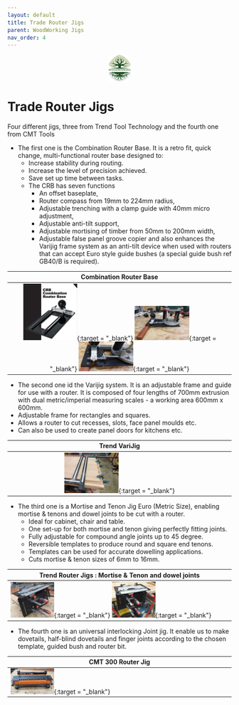```yaml
---
layout: default
title: Trade Router Jigs
parent: WoodWorking Jigs
nav_order: 4
---
```

<center>
<img src="../media/Lignarius.png" width="10%" height="10%" align="middle"/>
</center>

# Trade Router Jigs

Four different jigs, three from  Trend Tool Technology and the fourth one from CMT Tools

* The first one is the Combination Router Base. It is a retro fit, quick change, multi-functional router base designed to:
   * Increase stability during routing. 
   * Increase the level of precision achieved. 
   * Save set up time between tasks. 
   * The CRB has seven functions
     * An offset baseplate, 
     * Router compass from 19mm to 224mm radius, 
     * Adjustable trenching with a clamp guide with 40mm micro adjustment, 
     * Adjustable anti-tilt support, 
     * Adjustable mortising of timber from 50mm to 200mm width, 
     * Adjustable false panel groove copier and also enhances the Varijig frame system 
       as an anti-tilt device when used with routers that can accept Euro style 
       guide bushes (a special guide bush ref GB40/B is required).

|                                                                                                                                                                                                                                                                                 Combination Router Base                                                                                                                                                                                                                                                                                  |
|:----------------------------------------------------------------------------------------------------------------------------------------------------------------------------------------------------------------------------------------------------------------------------------------------------------------------------------------------------------------------------------------------------------------------------------------------------------------------------------------------------------------------------------------------------------------------------------------:|
| [<img alt="image" height="25%" src="/media/Trend Combination Router Base.jpg" width="25%"/>](https://garlatti.github.io/media/Trend%20Combination%20Router%20Base.jpg){:target = "_blank"} [<img alt="image" height="25%" src="/media/Trend Combination Router Base_1.jpg" width="25%"/>](https://garlatti.github.io/media/Trend%20Combination%20Router%20Base_1.jpg){:target = "_blank"} [<img alt="image" height="25%" src="/media/Trend Combination Router Base_2.jpg" width="25%"/>](https://garlatti.github.io/media/Trend%20Combination%20Router%20Base_2.jpg){:target = "_blank"} |
 
* The second one id the Varijig system. It is an adjustable frame and guide for use with a router. It is composed 
  of four lengths of 700mm extrusion with dual metric/imperial measuring scales - a working area 600mm x 600mm.
 * Adjustable frame for rectangles and squares.
 * Allows a router to cut recesses, slots, face panel moulds etc. 
 * Can also be used to create panel doors for kitchens etc.

|                                                                     Trend VariJig                                                                      |
|:------------------------------------------------------------------------------------------------------------------------------------------------------:|
| [<img alt="image" height="25%" src="/media/Trend variJig.jpg" width="25%"/>](https://garlatti.github.io/media/Trend%20variJig.jpg){:target = "_blank"} |


* The third one is a Mortise and Tenon Jig Euro (Metric Size), enabling mortise & tenons and dowel joints 
 to be cut with a router.
   * Ideal for cabinet, chair and table. 
   * One set-up for both mortise and tenon giving perfectly fitting joints. 
   * Fully adjustable for compound angle joints up to 45 degree. 
   * Reversible templates to produce round and square end tenons. 
   * Templates can be used for accurate dowelling applications. 
   * Cuts mortise & tenon sizes of 6mm to 16mm.

 
| Trend Router Jigs : Mortise & Tenon and dowel joints                                                                                                                                                                                                                                                                       |
|----------------------------------------------------------------------------------------------------------------------------------------------------------------------------------------------------------------------------------------------------------------------------------------------------------------------------|
| [<img alt="image" height="20%" src="/media/Trend_Router_Jig.jpg" width="20%"/>](https://garlatti.github.io/media/Trend_Router_Jig.jpg){:target = "_blank"}  [<img alt="image" height="20%" src="/media/Trend_Router_Jig_1.jpg" width="20%"/>](https://garlatti.github.io/media/Trend_Router_Jig_1.jpg){:target = "_blank"} |

* The fourth one is an universal interlocking Joint jig. It enable us to make dovetails, half-blind 
 dovetails and finger joints according to the chosen template, guided bush and router bit.


| CMT 300 Router Jig                                                                                                                                   |
|------------------------------------------------------------------------------------------------------------------------------------------------------|
| [<img alt="image" height="20%" src="/media/CMT_Tool_Jigs.jpg" width="20%"/>](https://garlatti.github.io/media/CMT_Tool_Jigs.jpg){:target = "_blank"} |


